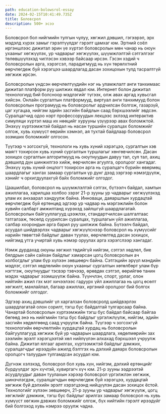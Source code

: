 ```yaml
---
path: education-bolowsrol-essay
date: 2024-02-15T10:41:49.735Z
title: Боловсрол
description: 500+ эсээ
---
```

Боловсрол бол нийгмийн тулгын чулуу, хөгжил дэвшил, гэгээрэл, эрх мэдэлд хүрэх замыг гэрэлтүүлдэг гэрэлт цамхаг юм. Эртний соёл иргэншлээс дижитал эрин үе хүртэл боловсролын мөн чанар нь оюун ухааныг хөгжүүлэх, ур чадварыг хөгжүүлэх, шүүмжлэлтэй сэтгэлгээг төлөвшүүлэхэд чиглэсэн хэвээр байсаар ирсэн. Гэсэн хэдий ч боловсролын арга, хэрэгсэл, парадигмууд нь хүн төрөлхтний өөрчлөгдөж буй хэрэгцээ шаардлагад дасан зохицохын тулд тасралтгүй хөгжиж ирсэн.

Боловсролын үндсэн өөрчлөлтүүдийн нэг нь уламжлалт анги танхимаас дижитал платформ руу шилжих явдал юм. Интернет болон дижитал технологиуд бий болсноор мэдлэгийг түгээх, олж авах аргад хувьсгал хийсэн. Онлайн сургалтын платформууд, виртуал анги танхимууд болон боловсролын програмууд нь боловсролыг ардчилсан болгож, газарзүй, цаг хугацаа, нийгэм эдийн засгийн байдлын саад бэрхшээлийг эвдсэн. Суралцагчид одоо нэрт профессоруудын лекцээс эхлээд интерактив симуляци хүртэл маш их нөөцийг хурууны үзүүрээр авах боломжтой. Энэхүү хүртээмжтэй байдал нь насан туршийн суралцах боломжийг олгож, хувь хүмүүст өөрийн хэмнэл, ая тухтай байдлаар боловсрол эзэмших боломжийг олгосон.

Түүгээр ч зогсохгүй, технологи нь хувь хүний хэрэгцээ, сургалтын хэв маягт тохирсон хувь хүний сургалтын туршлагыг хөнгөвчилсөн. Дасан зохицох сургалтын алгоритмууд нь оюутнуудын давуу тал, сул тал, ахиц дэвшилд дүн шинжилгээ хийж, өөрчилсөн агуулга, оролцоог хангадаг. Энэхүү хувь хүний онцлогт тохирсон арга нь суралцагч бүрийн өвөрмөц шаардлагыг хангах замаар сургалтын үр дүнг дээд зэргээр нэмэгдүүлж, хэнийг ч орхигдуулахгүй байх боломжийг олгодог.

Цаашилбал, боловсрол нь шүүмжлэлтэй сэтгэх, бүтээлч байдал, хамтын ажиллагаа, харилцаа холбоо зэрэг 21-р зууны ур чадварыг хөгжүүлэхэд улам их анхаарал хандуулж байна. Инноваци, даяаршлын хурдацтай өөрчлөгдөж буй ертөнцөд эдгээр ур чадвар нь мэргэжлийн болон хувийн салбарт амжилтанд хүрэхэд зайлшгүй шаардлагатай. Боловсролын байгууллагууд цээжлэх, стандартчилсан шалгалтаас татгалзаж, төсөлд суурилсан суралцах, туршлагын үйл ажиллагаа, салбар хоорондын арга барил руу шилжиж байна. Бүтээлч байдал, асуудал шийдвэрлэх чадварыг хөгжүүлснээр боловсрол нь хүмүүсийг нарийн төвөгтэй байдлыг даван туулах, өөрчлөлтөд дасан зохицох, нийгэмд утга учиртай хувь нэмэр оруулах арга хэрэгслээр хангадаг.

Нэмж дурдахад оюуны хөгжил төдийгүй нийгэм, сэтгэл хөдлөл, бие бялдрын сайн сайхан байдлыг хамарсан цогц боловсролын ач холбогдлыг улам бүр хүлээн зөвшөөрч байна. Сэтгэцийн эрүүл мэндийн мэдлэг, сэтгэл хөдлөлийн оюун ухааныг сургалтын хөтөлбөрт улам бүр нэгтгэж, оюутнуудыг тэсвэр тэвчээр, өрөвдөх сэтгэл, өөрийгөө танин мэдэх чадварыг эзэмшүүлж байна. Түүнчлэн, спорт, урлаг, олон нийтийн ажил гэх мэт хичээлээс гадуурх үйл ажиллагаа нь цогц өсөлт хөгжилт, манлайлал, багаар ажиллах, иргэний оролцоог бий болгох боломжийг олгодог.

Эдгээр ахиц дэвшлийг үл харгалзан боловсролд шийдвэрлэх шаардлагатай олон сорилт, тэгш бус байдалтай тулгарсаар байна. Чанартай боловсролын хүртээмжийн тэгш бус байдал байсаар байгаа бөгөөд энэ нь нийгмийн тэгш бус байдлыг үргэлжлүүлж, нийгэм, эдийн засгийн хөдөлгөөнд саад учруулж байна. Түүгээр ч зогсохгүй технологийн өөрчлөлтийн хурдацтай хурдац нь боловсролын байгууллагууд хөгжиж буй ур чадварын шаардлага, хөдөлмөрийн зах зээлийн эрэлт хэрэгцээтэй хөл нийлүүлэн алхахад бэрхшээл учруулж байна. Дижитал ялгааг арилгах, хүртээмжтэй байдлыг дэмжих, суралцагчдыг ирээдүйн ажилд бэлтгэх нь дэлхий даяарх боловсролын оролцогч талуудын тулгамдсан асуудал юм.

Дүгнэж хэлэхэд, боловсрол бол хувь хүн, нийгэм, дэлхий ертөнцийг бүрдүүлдэг эрч хүчтэй, хувиргагч хүч юм. 21-р зууны ээдрээтэй асуудлуудыг даван туулахын хэрээр боловсрол үргэлжлэн хөгжиж, шинэчлэгдэж, суралцагчдын өөрчлөгдөж буй хэрэгцээ, хурдацтай хөгжиж буй дэлхийн эрэлт хэрэгцээнд нийцүүлэн дасан зохицох ёстой. Технологийг хүлээн зөвшөөрч, 21-р зууны ур чадварыг хөгжүүлж, цогц хөгжлийг дэмжиж, тэгш бус байдлыг арилгах замаар боловсрол нь хувь хүмүүст хөгжин дэвжих боломжийг олгож, бүх нийтийн гэрэлт ирээдүйг бий болгоход хувь нэмрээ оруулж чадна.
